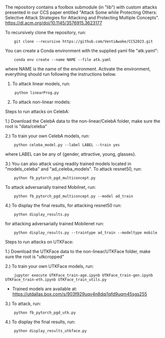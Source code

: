 The repository contains a foolbox submodule (in "lib") with custom attacks presented in our CCS paper entitled "Attack Some while Protecting Others: Selective Attack Strategies for Attacking and Protecting Multiple Concepts".
https://dl.acm.org/doi/10.1145/3576915.3623177

To recursively clone the repository, run:

        git clone --recursive https://github.com/VentiAwake/CCS2023.git 

You can create a Conda environment with the supplied yaml file "atk.yaml":
        
        conda env create --name NAME --file atk.yaml 

where NAME is the name of the environment. Activate the environment, everything should run following the instructions below.




1. To attack linear models, run: 

        python linearProg.py

2. To attack non-linear models:

Steps to run attacks on CelebA:

1.) Download the CelebA data to the non-linear/CelebA folder, make sure the root is "data/celeba"

2.) To train your own CelebA models, run: 

        python celeba_model.py --label LABEL --train yes 

   where LABEL can be any of {gender, attractive, young, glasses}.

3.) You can also attack using readily trained models located in "models_celeba" and "ad_celeba_models". To attack resnet50, run:  

        python fb_pytorch_pgd_multiconcept.py 

   To attack adversarially trained Mobilnet, run: 

        python fb_pytorch_pgd_multiconcept.py --model ad_train 

   
4.) To display the final results, for attacking resnet50 run:

        python display_results.py 

   for attacking adversarially trained Mobilenet run:  

        python display_results.py --traintype ad_train --modeltype mobile


Steps to run attacks on UTKFace:

1.) Download the UTKFace data to the non-linear/UTKFace folder, make sure the root is "utkcropped"


2.) To train your own UTKFace models, run: 

        jupyter execute UTKFace_train-age.ipynb UTKFace_train-gen.ipynb UTKFace_train-eth.ipynb UTKFace_train_utils.py

  * Trained models are available at: https://utdallas.box.com/s/903f929uqv4n8dqj1qfd9uqm45sgs255

3.) To attack, run:

        python fb_pytorch_pgd_utk.py  

4.) To display the final results, run:

        python display_results_utkface.py 

